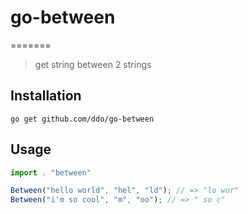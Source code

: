 # go-between
=======
> get string between 2 strings

## Installation

```
go get github.com/ddo/go-between
```

## Usage

```js
import . "between"

Between("hello world", "hel", "ld"); // => "lo wor"
Between("i'm so cool", "m", "oo"); // => " so c"
```